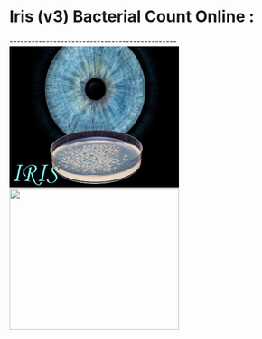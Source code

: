 <h1> Iris (v3) Bacterial Count Online :  </h1>
----------------------------------------------

<img src="https://github.com/dfialaire/Iris-v3-Bacterial-Count-Online/blob/main/Image/Img0_png.png" width=300 height=250 />



<img src="[https://github.com/dfialaire/Iris-v3-Bacterial-Count-Online/blob/main/Image/Img0_png.png](https://github.com/dfialaire/Iris-v3-Bacterial-Count-Online/blob/main/Image/Img0_png.png)" width=300 height=250 />




